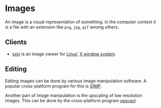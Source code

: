 # Images

An image is a visual representation of something.
In the computer context it is a file with an extension like `png`, `jpg`, `gif` among others.

## Clients

- [sxiv](https://github.com/xyb3rt/sxiv) is an image viewer for [Linux'](/wiki/linux.md)
  [X window system](/wiki/linux/x_window_system.md).

## Editing

Editing images can be done by various image manipulation software.
A popular cross-platform program for this is [GIMP](https://www.gimp.org/).

Another part of image manipulation is the upscaling of low resolution images.
This can be done by the cross-platform program [upscayl](https://github.com/upscayl/upscayl).
